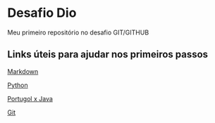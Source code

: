 # Desafio Dio
Meu primeiro repositório no desafio GIT/GITHUB

## Links úteis para ajudar nos primeiros passos

[Markdown](https://docs.pipz.com/central-de-ajuda/learning-center/guia-basico-de-markdown/#open)

[Python](https://rpubs.com/gomes555/comandos_python)

[Portugol x Java](https://www.ramon.pro.br/comandos-portugol-vs-java/)

[Git](https://gist.github.com/leocomelli/2545add34e4fec21ec16)

